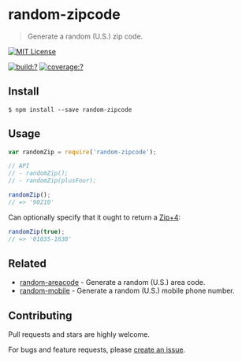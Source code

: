 # random-zipcode

> Generate a random (U.S.) zip code.

[![MIT License](https://img.shields.io/badge/license-MIT_License-green.svg?style=flat-square)](https://github.com/mock-end/random-zipcode/blob/master/LICENSE)

[![build:?](https://img.shields.io/travis/mock-end/random-zipcode/master.svg?style=flat-square)](https://travis-ci.org/mock-end/random-zipcode)
[![coverage:?](https://img.shields.io/coveralls/mock-end/random-zipcode/master.svg?style=flat-square)](https://coveralls.io/github/mock-end/random-zipcode)


## Install

```
$ npm install --save random-zipcode 
```

## Usage

```js
var randomZip = require('random-zipcode');

// API
// - randomZip();
// - randomZip(plusFour);

randomZip();
// => '90210'
```

Can optionally specify that it ought to return a [Zip+4](http://vq.io/19rzsve):

```js
randomZip(true);
// => '01035-1838'
```

## Related

- [random-areacode](https://github.com/mock-end/random-areacode) - Generate a random (U.S.) area code.
- [random-mobile](https://github.com/mock-end/random-mobile) - Generate a random (U.S.) mobile phone number.

## Contributing

Pull requests and stars are highly welcome.

For bugs and feature requests, please [create an issue](https://github.com/mock-end/random-zipcode/issues/new).

